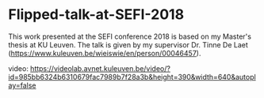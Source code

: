 # Flipped-talk-at-SEFI-2018

This work presented at the SEFI conference 2018 is based on my Master's thesis at KU Leuven. The talk is given by my supervisor Dr. Tinne De Laet (https://www.kuleuven.be/wieiswie/en/person/00046457).

video: https://videolab.avnet.kuleuven.be/video/?id=985bb6324b6310679fac7989b7f28a3b&height=390&width=640&autoplay=false 
